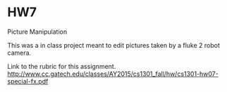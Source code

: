 HW7
===

Picture Manipulation

This was a in class project meant to edit pictures taken by a fluke 2 robot camera.

Link to the rubric for this assignment.
http://www.cc.gatech.edu/classes/AY2015/cs1301_fall/hw/cs1301-hw07-special-fx.pdf
